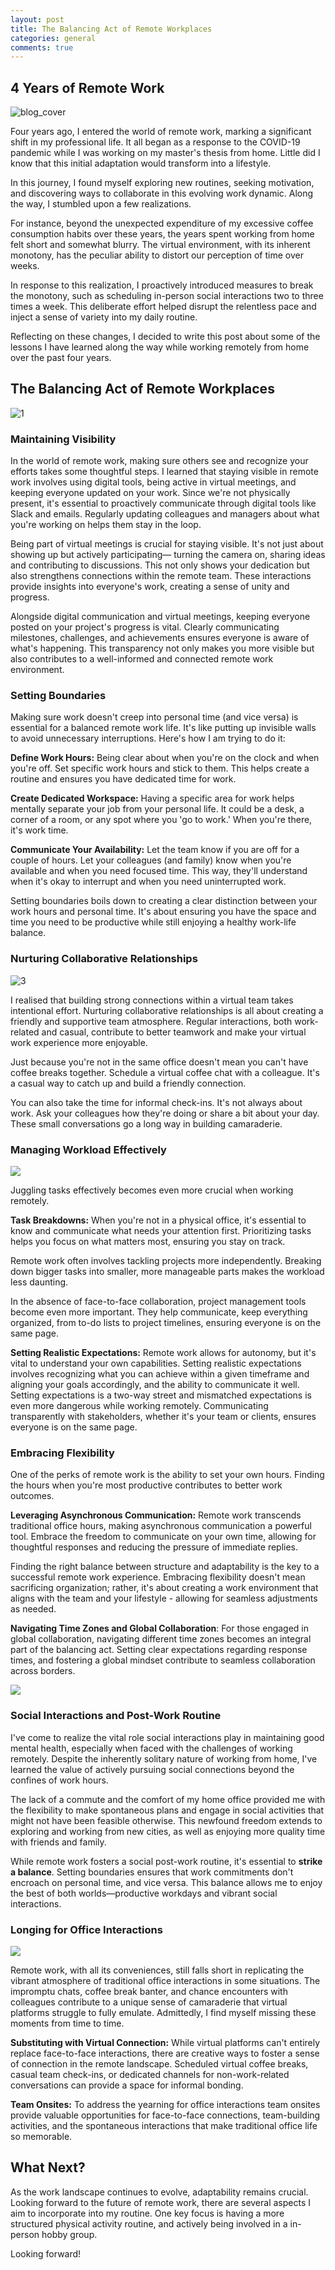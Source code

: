 ```yaml
---
layout: post
title: The Balancing Act of Remote Workplaces
categories: general
comments: true
---
```


## 4 Years of Remote Work

![blog_cover](/assets/wfh/image_blog.png)

Four years ago, I entered the world of remote work, marking a significant shift in my professional life. It all began as a response to the COVID-19 pandemic while I was working on my master's thesis from home. Little did I know that this initial adaptation would transform into a lifestyle.

In this journey, I found myself exploring new routines, seeking motivation, and discovering ways to collaborate in this evolving work dynamic. Along the way, I stumbled upon a few realizations.

For instance, beyond the unexpected expenditure of my excessive coffee consumption habits over these years, the years spent working from home felt short and somewhat blurry. The virtual environment, with its inherent monotony, has the peculiar ability to distort our perception of time over weeks.

In response to this realization, I proactively introduced measures to break the monotony, such as scheduling in-person social interactions two to three times a week. This deliberate effort helped disrupt the relentless pace and inject a sense of variety into my daily routine.

Reflecting on these changes, I decided to write this post about some of the lessons I have learned along the way while working remotely from home over the past four years.

## The Balancing Act of Remote Workplaces

![1](/assets/wfh/1.png)

### Maintaining Visibility

In the world of remote work, making sure others see and recognize your efforts takes some thoughtful steps.  I learned that staying visible in remote work involves using digital tools, being active in virtual meetings, and keeping everyone updated on your work.  Since we're not physically present, it's essential to proactively communicate through digital tools like Slack and emails. Regularly updating colleagues and managers about what you're working on helps them stay in the loop.

Being part of virtual meetings is crucial for staying visible. It's not just about showing up but actively participating— turning the camera on, sharing ideas and contributing to discussions. This not only shows your dedication but also strengthens connections within the remote team. These interactions provide insights into everyone's work, creating a sense of unity and progress.

Alongside digital communication and virtual meetings, keeping everyone posted on your project's progress is vital. Clearly communicating milestones, challenges, and achievements ensures everyone is aware of what's happening. This transparency not only makes you more visible but also contributes to a well-informed and connected remote work environment.

### Setting Boundaries

Making sure work doesn't creep into personal time (and vice versa) is essential for a balanced remote work life. It's like putting up invisible walls to avoid unnecessary interruptions. Here's how I am trying to do it:

**Define Work Hours:** Being clear about when you're on the clock and when you're off. Set specific work hours and stick to them. This helps create a routine and ensures you have dedicated time for work.

**Create Dedicated Workspace:** Having a specific area for work helps mentally separate your job from your personal life. It could be a desk, a corner of a room, or any spot where you 'go to work.' When you're there, it's work time.

**Communicate Your Availability:** Let the team know if you are off for a couple of hours. Let your colleagues (and family) know when you're available and when you need focused time. This way, they'll understand when it's okay to interrupt and when you need uninterrupted work.

Setting boundaries boils down to creating a clear distinction between your work hours and personal time. It's about ensuring you have the space and time you need to be productive while still enjoying a healthy work-life balance.

### Nurturing Collaborative Relationships

![3](/assets/wfh/3.png)

I realised that building strong connections within a virtual team takes intentional effort. Nurturing collaborative relationships is all about creating a friendly and supportive team atmosphere. Regular interactions, both work-related and casual, contribute to better teamwork and make your virtual work experience more enjoyable.

Just because you're not in the same office doesn't mean you can't have coffee breaks together. Schedule a virtual coffee chat with a colleague. It's a casual way to catch up and build a friendly connection.

You can also take the time for informal check-ins. It's not always about work. Ask your colleagues how they're doing or share a bit about your day. These small conversations go a long way in building camaraderie.


### Managing Workload Effectively

![](/assets/wfh/6.png)

Juggling tasks effectively becomes even more crucial when working remotely.

**Task Breakdowns:** When you're not in a physical office, it's essential to know and communicate what needs your attention first. Prioritizing tasks helps you focus on what matters most, ensuring you stay on track.

Remote work often involves tackling projects more independently. Breaking down bigger tasks into smaller, more manageable parts makes the workload less daunting.

In the absence of face-to-face collaboration, project management tools become even more important. They help communicate, keep everything organized, from to-do lists to project timelines, ensuring everyone is on the same page.

**Setting Realistic Expectations:**  Remote work allows for autonomy, but it's vital to understand your own capabilities. Setting realistic expectations involves recognizing what you can achieve within a given timeframe and aligning your goals accordingly, and the ability to communicate it well. Setting expectations is a two-way street and mismatched expectations is even more dangerous while working remotely. Communicating transparently with stakeholders, whether it's your team or clients, ensures everyone is on the same page.


### Embracing Flexibility

One of the perks of remote work is the ability to set your own hours. Finding the hours when you're most productive contributes to better work outcomes.

**Leveraging Asynchronous Communication:** Remote work transcends traditional office hours, making asynchronous communication a powerful tool. Embrace the freedom to communicate on your own time, allowing for thoughtful responses and reducing the pressure of immediate replies.

Finding the right balance between structure and adaptability is the key to a successful remote work experience. Embracing flexibility doesn't mean sacrificing organization; rather, it's about creating a work environment that aligns with the team and your lifestyle - allowing for seamless adjustments as needed.

**Navigating Time Zones and Global Collaboration**:
For those engaged in global collaboration, navigating different time zones becomes an integral part of the balancing act. Setting clear expectations regarding response times, and fostering a global mindset contribute to seamless collaboration across borders.

![](/assets/wfh/2.png)

### Social Interactions and Post-Work Routine

I've come to realize the vital role social interactions play in maintaining good mental health, especially when faced with the challenges of working remotely. Despite the inherently solitary nature of working from home, I've learned the value of actively pursuing social connections beyond the confines of work hours.

The lack of a commute and the comfort of my home office provided me with the flexibility to make spontaneous plans and engage in social activities that might not have been feasible otherwise. This newfound freedom extends to exploring and working from new cities, as well as enjoying more quality time with friends and family.

While remote work fosters a social post-work routine, it's essential to **strike a balance**. Setting boundaries ensures that work commitments don't encroach on personal time, and vice versa. This balance allows me to enjoy the best of both worlds—productive workdays and vibrant social interactions.

### Longing for Office Interactions

![](/assets/wfh/5.png)

Remote work, with all its conveniences, still falls short in replicating the vibrant atmosphere of traditional office interactions in some situations. The impromptu chats, coffee break banter, and chance encounters with colleagues contribute to a unique sense of camaraderie that virtual platforms struggle to fully emulate. Admittedly, I find myself missing these moments from time to time.

**Substituting with Virtual Connection:** While virtual platforms can't entirely replace face-to-face interactions, there are creative ways to foster a sense of connection in the remote landscape. Scheduled virtual coffee breaks, casual team check-ins, or dedicated channels for non-work-related conversations can provide a space for informal bonding.

**Team Onsites:** To address the yearning for office interactions team onsites provide valuable opportunities for face-to-face connections, team-building activities, and the spontaneous interactions that make traditional office life so memorable.


## What Next?

As the work landscape continues to evolve, adaptability remains crucial. Looking forward to the future of remote work, there are several aspects I aim to incorporate into my routine. One key focus is having a more structured physical activity routine, and actively being involved in a in-person hobby group.

Looking forward!
